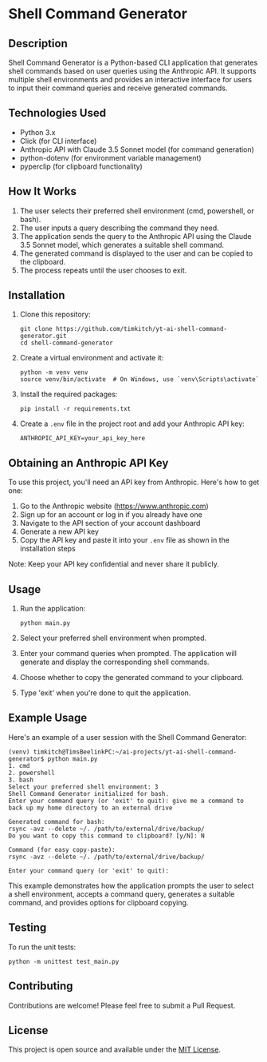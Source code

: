 # Shell Command Generator

## Description

Shell Command Generator is a Python-based CLI application that generates shell commands based on user queries using the Anthropic API. It supports multiple shell environments and provides an interactive interface for users to input their command queries and receive generated commands.

## Technologies Used

- Python 3.x
- Click (for CLI interface)
- Anthropic API with Claude 3.5 Sonnet model (for command generation)
- python-dotenv (for environment variable management)
- pyperclip (for clipboard functionality)

## How It Works

1. The user selects their preferred shell environment (cmd, powershell, or bash).
2. The user inputs a query describing the command they need.
3. The application sends the query to the Anthropic API using the Claude 3.5 Sonnet model, which generates a suitable shell command.
4. The generated command is displayed to the user and can be copied to the clipboard.
5. The process repeats until the user chooses to exit.

## Installation

1. Clone this repository:
   ```
   git clone https://github.com/timkitch/yt-ai-shell-command-generator.git
   cd shell-command-generator
   ```

2. Create a virtual environment and activate it:
   ```
   python -m venv venv
   source venv/bin/activate  # On Windows, use `venv\Scripts\activate`
   ```

3. Install the required packages:
   ```
   pip install -r requirements.txt
   ```

4. Create a `.env` file in the project root and add your Anthropic API key:
   ```
   ANTHROPIC_API_KEY=your_api_key_here
   ```

## Obtaining an Anthropic API Key

To use this project, you'll need an API key from Anthropic. Here's how to get one:

1. Go to the Anthropic website (https://www.anthropic.com)
2. Sign up for an account or log in if you already have one
3. Navigate to the API section of your account dashboard
4. Generate a new API key
5. Copy the API key and paste it into your `.env` file as shown in the installation steps

Note: Keep your API key confidential and never share it publicly.

## Usage

1. Run the application:
   ```
   python main.py
   ```

2. Select your preferred shell environment when prompted.

3. Enter your command queries when prompted. The application will generate and display the corresponding shell commands.

4. Choose whether to copy the generated command to your clipboard.

5. Type 'exit' when you're done to quit the application.

## Example Usage

Here's an example of a user session with the Shell Command Generator:

```
(venv) timkitch@TimsBeelinkPC:~/ai-projects/yt-ai-shell-command-generator$ python main.py 
1. cmd
2. powershell
3. bash
Select your preferred shell environment: 3
Shell Command Generator initialized for bash.
Enter your command query (or 'exit' to quit): give me a command to back up my home directory to an external drive

Generated command for bash:
rsync -avz --delete ~/. /path/to/external/drive/backup/
Do you want to copy this command to clipboard? [y/N]: N

Command (for easy copy-paste):
rsync -avz --delete ~/. /path/to/external/drive/backup/

Enter your command query (or 'exit' to quit):
```

This example demonstrates how the application prompts the user to select a shell environment, accepts a command query, generates a suitable command, and provides options for clipboard copying.

## Testing

To run the unit tests:

```
python -m unittest test_main.py
```

## Contributing

Contributions are welcome! Please feel free to submit a Pull Request.

## License

This project is open source and available under the [MIT License](LICENSE).
